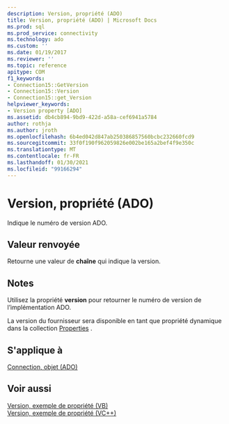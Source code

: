 ```yaml
---
description: Version, propriété (ADO)
title: Version, propriété (ADO) | Microsoft Docs
ms.prod: sql
ms.prod_service: connectivity
ms.technology: ado
ms.custom: ''
ms.date: 01/19/2017
ms.reviewer: ''
ms.topic: reference
apitype: COM
f1_keywords:
- Connection15::GetVersion
- Connection15::Version
- Connection15::get_Version
helpviewer_keywords:
- Version property [ADO]
ms.assetid: db4cb894-9bd9-422d-a58a-cef6941a5784
author: rothja
ms.author: jroth
ms.openlocfilehash: 6b4ed042d847ab250386857560bcbc232660fcd9
ms.sourcegitcommit: 33f0f190f962059826e002be165a2bef4f9e350c
ms.translationtype: MT
ms.contentlocale: fr-FR
ms.lasthandoff: 01/30/2021
ms.locfileid: "99166294"
---
```

# <a name="version-property-ado"></a>Version, propriété (ADO)
Indique le numéro de version ADO.  
  
## <a name="return-value"></a>Valeur renvoyée  
 Retourne une valeur de **chaîne** qui indique la version.  
  
## <a name="remarks"></a>Notes  
 Utilisez la propriété **version** pour retourner le numéro de version de l’implémentation ADO.  
  
 La version du fournisseur sera disponible en tant que propriété dynamique dans la collection [Properties](./properties-collection-ado.md) .  
  
## <a name="applies-to"></a>S'applique à  
 [Connection, objet (ADO)](./connection-object-ado.md)  
  
## <a name="see-also"></a>Voir aussi  
 [Version, exemple de propriété (VB)](./version-property-example-vb.md)   
 [Version, exemple de propriété (VC++)](./version-property-example-vc.md)